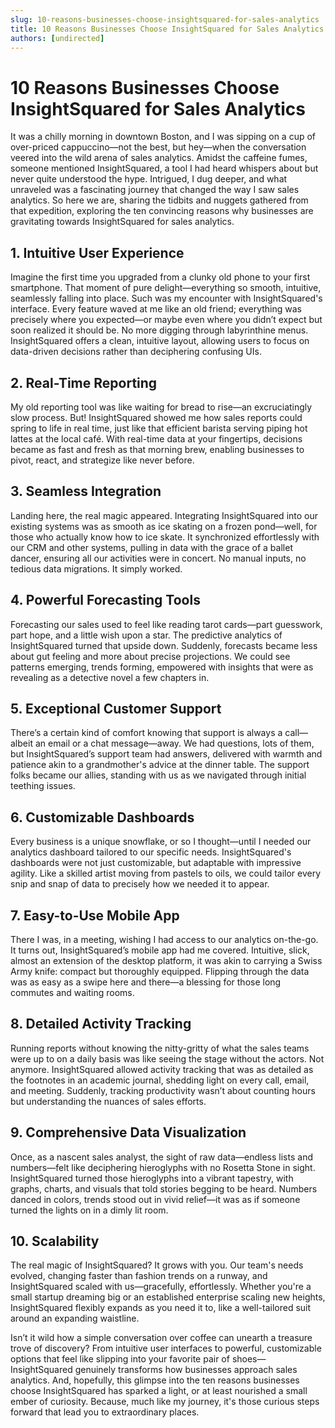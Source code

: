 ```yaml
---
slug: 10-reasons-businesses-choose-insightsquared-for-sales-analytics
title: 10 Reasons Businesses Choose InsightSquared for Sales Analytics
authors: [undirected]
---
```



# 10 Reasons Businesses Choose InsightSquared for Sales Analytics

It was a chilly morning in downtown Boston, and I was sipping on a cup of over-priced cappuccino—not the best, but hey—when the conversation veered into the wild arena of sales analytics. Amidst the caffeine fumes, someone mentioned InsightSquared, a tool I had heard whispers about but never quite understood the hype. Intrigued, I dug deeper, and what unraveled was a fascinating journey that changed the way I saw sales analytics. So here we are, sharing the tidbits and nuggets gathered from that expedition, exploring the ten convincing reasons why businesses are gravitating towards InsightSquared for sales analytics.

## 1. Intuitive User Experience

Imagine the first time you upgraded from a clunky old phone to your first smartphone. That moment of pure delight—everything so smooth, intuitive, seamlessly falling into place. Such was my encounter with InsightSquared's interface. Every feature waved at me like an old friend; everything was precisely where you expected—or maybe even where you didn’t expect but soon realized it should be. No more digging through labyrinthine menus. InsightSquared offers a clean, intuitive layout, allowing users to focus on data-driven decisions rather than deciphering confusing UIs.

## 2. Real-Time Reporting

My old reporting tool was like waiting for bread to rise—an excruciatingly slow process. But! InsightSquared showed me how sales reports could spring to life in real time, just like that efficient barista serving piping hot lattes at the local café. With real-time data at your fingertips, decisions became as fast and fresh as that morning brew, enabling businesses to pivot, react, and strategize like never before.

## 3. Seamless Integration

Landing here, the real magic appeared. Integrating InsightSquared into our existing systems was as smooth as ice skating on a frozen pond—well, for those who actually know how to ice skate. It synchronized effortlessly with our CRM and other systems, pulling in data with the grace of a ballet dancer, ensuring all our activities were in concert. No manual inputs, no tedious data migrations. It simply worked.

## 4. Powerful Forecasting Tools

Forecasting our sales used to feel like reading tarot cards—part guesswork, part hope, and a little wish upon a star. The predictive analytics of InsightSquared turned that upside down. Suddenly, forecasts became less about gut feeling and more about precise projections. We could see patterns emerging, trends forming, empowered with insights that were as revealing as a detective novel a few chapters in. 

## 5. Exceptional Customer Support

There’s a certain kind of comfort knowing that support is always a call—albeit an email or a chat message—away. We had questions, lots of them, but InsightSquared’s support team had answers, delivered with warmth and patience akin to a grandmother's advice at the dinner table. The support folks became our allies, standing with us as we navigated through initial teething issues.

## 6. Customizable Dashboards

Every business is a unique snowflake, or so I thought—until I needed our analytics dashboard tailored to our specific needs. InsightSquared's dashboards were not just customizable, but adaptable with impressive agility. Like a skilled artist moving from pastels to oils, we could tailor every snip and snap of data to precisely how we needed it to appear.

## 7. Easy-to-Use Mobile App

There I was, in a meeting, wishing I had access to our analytics on-the-go. It turns out, InsightSquared’s mobile app had me covered. Intuitive, slick, almost an extension of the desktop platform, it was akin to carrying a Swiss Army knife: compact but thoroughly equipped. Flipping through the data was as easy as a swipe here and there—a blessing for those long commutes and waiting rooms.

## 8. Detailed Activity Tracking

Running reports without knowing the nitty-gritty of what the sales teams were up to on a daily basis was like seeing the stage without the actors. Not anymore. InsightSquared allowed activity tracking that was as detailed as the footnotes in an academic journal, shedding light on every call, email, and meeting. Suddenly, tracking productivity wasn’t about counting hours but understanding the nuances of sales efforts.

## 9. Comprehensive Data Visualization

Once, as a nascent sales analyst, the sight of raw data—endless lists and numbers—felt like deciphering hieroglyphs with no Rosetta Stone in sight. InsightSquared turned those hieroglyphs into a vibrant tapestry, with graphs, charts, and visuals that told stories begging to be heard. Numbers danced in colors, trends stood out in vivid relief—it was as if someone turned the lights on in a dimly lit room.

## 10. Scalability

The real magic of InsightSquared? It grows with you. Our team's needs evolved, changing faster than fashion trends on a runway, and InsightSquared scaled with us—gracefully, effortlessly. Whether you're a small startup dreaming big or an established enterprise scaling new heights, InsightSquared flexibly expands as you need it to, like a well-tailored suit around an expanding waistline.

Isn’t it wild how a simple conversation over coffee can unearth a treasure trove of discovery? From intuitive user interfaces to powerful, customizable options that feel like slipping into your favorite pair of shoes—InsightSquared genuinely transforms how businesses approach sales analytics. And, hopefully, this glimpse into the ten reasons businesses choose InsightSquared has sparked a light, or at least nourished a small ember of curiosity. Because, much like my journey, it's those curious steps forward that lead you to extraordinary places.
